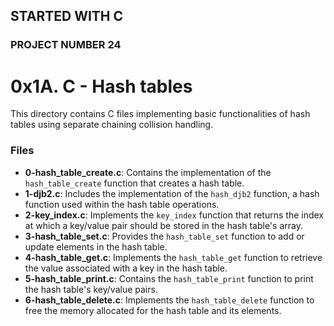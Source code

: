 ## STARTED WITH C
### PROJECT NUMBER 24

# 0x1A. C - Hash tables

This directory contains C files implementing basic functionalities of hash tables using separate chaining collision handling.

### Files
- **0-hash_table_create.c**: Contains the implementation of the `hash_table_create` function that creates a hash table.
- **1-djb2.c**: Includes the implementation of the `hash_djb2` function, a hash function used within the hash table operations.
- **2-key_index.c**: Implements the `key_index` function that returns the index at which a key/value pair should be stored in the hash table's array.
- **3-hash_table_set.c**: Provides the `hash_table_set` function to add or update elements in the hash table.
- **4-hash_table_get.c**: Implements the `hash_table_get` function to retrieve the value associated with a key in the hash table.
- **5-hash_table_print.c**: Contains the `hash_table_print` function to print the hash table's key/value pairs.
- **6-hash_table_delete.c**: Implements the `hash_table_delete` function to free the memory allocated for the hash table and its elements.

